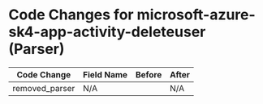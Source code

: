 # Code Changes for microsoft-azure-sk4-app-activity-deleteuser (Parser)

| Code Change | Field Name | Before | After |
|-------------|------------|--------|-------|
| removed_parser | N/A |  | N/A |